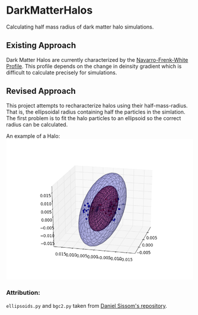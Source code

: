 # DarkMatterHalos
Calculating half mass radius of dark matter halo simulations.

## Existing Approach
Dark Matter Halos are currently characterized by the [Navarro-Frenk-White Profile](https://en.wikipedia.org/wiki/Navarro%E2%80%93Frenk%E2%80%93White_profile). This profile depends on the change in deinsity gradient which is difficult to calculate precisely for simulations.

## Revised Approach
This project attempts to recharacterize halos using their half-mass-radius. That is, the ellipsoidal radius containing half the particles in the simlation. The first problem is to fit the halo particles to an ellipsoid so the correct radius can be calculated.

An example of a Halo:
![image](https://raw.githubusercontent.com/hazrmard/DarkMatterHalos/master/example_halo_fit.png)

### Attribution:
`ellipsoids.py` and `bgc2.py` taken from [Daniel Sissom's repository](https://github.com/djsissom).
